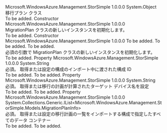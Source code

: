 <Type Name="MigrationPlan" FullName="Microsoft.WindowsAzure.Management.StorSimple.Models.MigrationPlan">
  <TypeSignature Language="C#" Value="public class MigrationPlan" />
  <TypeSignature Language="ILAsm" Value=".class public auto ansi beforefieldinit MigrationPlan extends System.Object" />
  <TypeSignature Language="DocId" Value="T:Microsoft.WindowsAzure.Management.StorSimple.Models.MigrationPlan" />
  <TypeSignature Language="VB.NET" Value="Public Class MigrationPlan" />
  <TypeSignature Language="F#" Value="type MigrationPlan = class" />
  <AssemblyInfo>
    <AssemblyName>Microsoft.WindowsAzure.Management.StorSimple</AssemblyName>
    <AssemblyVersion>1.0.0.0</AssemblyVersion>
  </AssemblyInfo>
  <Base>
    <BaseTypeName>System.Object</BaseTypeName>
  </Base>
  <Interfaces />
  <Docs>
    <summary>
            移行プラン クラス
            </summary>
    <remarks>To be added.</remarks>
  </Docs>
  <Members>
    <Member MemberName=".ctor">
      <MemberSignature Language="C#" Value="public MigrationPlan ();" />
      <MemberSignature Language="ILAsm" Value=".method public hidebysig specialname rtspecialname instance void .ctor() cil managed" />
      <MemberSignature Language="DocId" Value="M:Microsoft.WindowsAzure.Management.StorSimple.Models.MigrationPlan.#ctor" />
      <MemberSignature Language="VB.NET" Value="Public Sub New ()" />
      <MemberType>Constructor</MemberType>
      <AssemblyInfo>
        <AssemblyName>Microsoft.WindowsAzure.Management.StorSimple</AssemblyName>
        <AssemblyVersion>1.0.0.0</AssemblyVersion>
      </AssemblyInfo>
      <Parameters />
      <Docs>
        <summary>
            MigrationPlan クラスの新しいインスタンスを初期化します。
            </summary>
        <remarks>To be added.</remarks>
      </Docs>
    </Member>
    <Member MemberName=".ctor">
      <MemberSignature Language="C#" Value="public MigrationPlan (string configId, string deviceName, System.Collections.Generic.List&lt;Microsoft.WindowsAzure.Management.StorSimple.Models.MigrationPlanInfo&gt; migrationPlanInfo);" />
      <MemberSignature Language="ILAsm" Value=".method public hidebysig specialname rtspecialname instance void .ctor(string configId, string deviceName, class System.Collections.Generic.List`1&lt;class Microsoft.WindowsAzure.Management.StorSimple.Models.MigrationPlanInfo&gt; migrationPlanInfo) cil managed" />
      <MemberSignature Language="DocId" Value="M:Microsoft.WindowsAzure.Management.StorSimple.Models.MigrationPlan.#ctor(System.String,System.String,System.Collections.Generic.List{Microsoft.WindowsAzure.Management.StorSimple.Models.MigrationPlanInfo})" />
      <MemberSignature Language="VB.NET" Value="Public Sub New (configId As String, deviceName As String, migrationPlanInfo As List(Of MigrationPlanInfo))" />
      <MemberSignature Language="F#" Value="new Microsoft.WindowsAzure.Management.StorSimple.Models.MigrationPlan : string * string * System.Collections.Generic.List&lt;Microsoft.WindowsAzure.Management.StorSimple.Models.MigrationPlanInfo&gt; -&gt; Microsoft.WindowsAzure.Management.StorSimple.Models.MigrationPlan" Usage="new Microsoft.WindowsAzure.Management.StorSimple.Models.MigrationPlan (configId, deviceName, migrationPlanInfo)" />
      <MemberType>Constructor</MemberType>
      <AssemblyInfo>
        <AssemblyName>Microsoft.WindowsAzure.Management.StorSimple</AssemblyName>
        <AssemblyVersion>1.0.0.0</AssemblyVersion>
      </AssemblyInfo>
      <Parameters>
        <Parameter Name="configId" Type="System.String" />
        <Parameter Name="deviceName" Type="System.String" />
        <Parameter Name="migrationPlanInfo" Type="System.Collections.Generic.List&lt;Microsoft.WindowsAzure.Management.StorSimple.Models.MigrationPlanInfo&gt;" />
      </Parameters>
      <Docs>
        <param name="configId">To be added.</param>
        <param name="deviceName">To be added.</param>
        <param name="migrationPlanInfo">To be added.</param>
        <summary>
            必須の引数で MigrationPlan クラスの新しいインスタンスを初期化します。
            </summary>
        <remarks>To be added.</remarks>
      </Docs>
    </Member>
    <Member MemberName="ConfigId">
      <MemberSignature Language="C#" Value="public string ConfigId { get; set; }" />
      <MemberSignature Language="ILAsm" Value=".property instance string ConfigId" />
      <MemberSignature Language="DocId" Value="P:Microsoft.WindowsAzure.Management.StorSimple.Models.MigrationPlan.ConfigId" />
      <MemberSignature Language="VB.NET" Value="Public Property ConfigId As String" />
      <MemberSignature Language="F#" Value="member this.ConfigId : string with get, set" Usage="Microsoft.WindowsAzure.Management.StorSimple.Models.MigrationPlan.ConfigId" />
      <MemberType>Property</MemberType>
      <AssemblyInfo>
        <AssemblyName>Microsoft.WindowsAzure.Management.StorSimple</AssemblyName>
        <AssemblyVersion>1.0.0.0</AssemblyVersion>
      </AssemblyInfo>
      <ReturnValue>
        <ReturnType>System.String</ReturnType>
      </ReturnValue>
      <Docs>
        <summary>
            必須。 取得または設定の構成のインポート中に渡された構成 ID
            </summary>
        <value>To be added.</value>
        <remarks>To be added.</remarks>
      </Docs>
    </Member>
    <Member MemberName="DeviceName">
      <MemberSignature Language="C#" Value="public string DeviceName { get; set; }" />
      <MemberSignature Language="ILAsm" Value=".property instance string DeviceName" />
      <MemberSignature Language="DocId" Value="P:Microsoft.WindowsAzure.Management.StorSimple.Models.MigrationPlan.DeviceName" />
      <MemberSignature Language="VB.NET" Value="Public Property DeviceName As String" />
      <MemberSignature Language="F#" Value="member this.DeviceName : string with get, set" Usage="Microsoft.WindowsAzure.Management.StorSimple.Models.MigrationPlan.DeviceName" />
      <MemberType>Property</MemberType>
      <AssemblyInfo>
        <AssemblyName>Microsoft.WindowsAzure.Management.StorSimple</AssemblyName>
        <AssemblyVersion>1.0.0.0</AssemblyVersion>
      </AssemblyInfo>
      <ReturnValue>
        <ReturnType>System.String</ReturnType>
      </ReturnValue>
      <Docs>
        <summary>
            必須。 取得または移行の計画が計算されたターゲット デバイス名を設定
            </summary>
        <value>To be added.</value>
        <remarks>To be added.</remarks>
      </Docs>
    </Member>
    <Member MemberName="MigrationPlanInfo">
      <MemberSignature Language="C#" Value="public System.Collections.Generic.IList&lt;Microsoft.WindowsAzure.Management.StorSimple.Models.MigrationPlanInfo&gt; MigrationPlanInfo { get; set; }" />
      <MemberSignature Language="ILAsm" Value=".property instance class System.Collections.Generic.IList`1&lt;class Microsoft.WindowsAzure.Management.StorSimple.Models.MigrationPlanInfo&gt; MigrationPlanInfo" />
      <MemberSignature Language="DocId" Value="P:Microsoft.WindowsAzure.Management.StorSimple.Models.MigrationPlan.MigrationPlanInfo" />
      <MemberSignature Language="VB.NET" Value="Public Property MigrationPlanInfo As IList(Of MigrationPlanInfo)" />
      <MemberSignature Language="F#" Value="member this.MigrationPlanInfo : System.Collections.Generic.IList&lt;Microsoft.WindowsAzure.Management.StorSimple.Models.MigrationPlanInfo&gt; with get, set" Usage="Microsoft.WindowsAzure.Management.StorSimple.Models.MigrationPlan.MigrationPlanInfo" />
      <MemberType>Property</MemberType>
      <AssemblyInfo>
        <AssemblyName>Microsoft.WindowsAzure.Management.StorSimple</AssemblyName>
        <AssemblyVersion>1.0.0.0</AssemblyVersion>
      </AssemblyInfo>
      <ReturnValue>
        <ReturnType>System.Collections.Generic.IList&lt;Microsoft.WindowsAzure.Management.StorSimple.Models.MigrationPlanInfo&gt;</ReturnType>
      </ReturnValue>
      <Docs>
        <summary>
            必須。 取得または設定の移行計画の一覧をインポートする構成で指定したすべてのデータ コンテナー
            </summary>
        <value>To be added.</value>
        <remarks>To be added.</remarks>
      </Docs>
    </Member>
  </Members>
</Type>